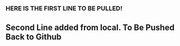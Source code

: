 ### HERE IS THE FIRST LINE TO BE PULLED!

## Second Line added from local. To Be Pushed Back to Github
